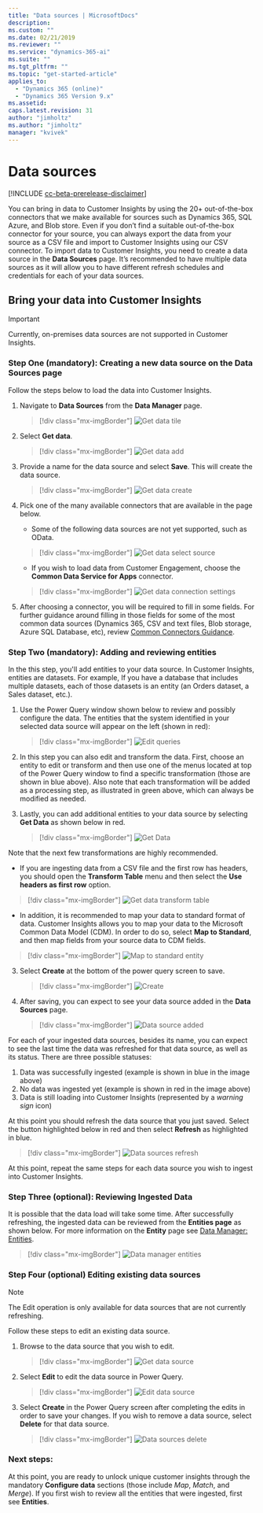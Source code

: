 ```yaml
---
title: "Data sources | MicrosoftDocs"
description: 
ms.custom: ""
ms.date: 02/21/2019
ms.reviewer: ""
ms.service: "dynamics-365-ai"
ms.suite: ""
ms.tgt_pltfrm: ""
ms.topic: "get-started-article"
applies_to: 
  - "Dynamics 365 (online)"
  - "Dynamics 365 Version 9.x"
ms.assetid: 
caps.latest.revision: 31
author: "jimholtz"
ms.author: "jimholtz"
manager: "kvivek"
---
```

# Data sources

[!INCLUDE [cc-beta-prerelease-disclaimer](../includes/cc-beta-prerelease-disclaimer.md)]

You can bring in data to Customer Insights by using the 20+ out-of-the-box connectors that we make available for sources such as Dynamics 365, SQL Azure, and Blob store. Even if you don’t find a suitable out-of-the-box connector for your source, you can always export the data from your source as a CSV file and import to Customer Insights using our CSV connector. To import data to Customer Insights, you need to create a data source in the **Data Sources** page. It’s recommended to have multiple data sources as it will allow you to have different refresh schedules and credentials for each of your data sources.

## Bring your data into Customer Insights 

> [!IMPORTANT]
> Currently, on-premises data sources are not supported in Customer Insights. 

### Step One (mandatory): Creating a new data source on the Data Sources page

Follow the steps below to load the data into Customer Insights.

1. Navigate to **Data Sources** from the **Data Manager** page.

   > [!div class="mx-imgBorder"] 
   > ![](media/data-manager-get-data-tile.png "Get data tile")

2. Select **Get data**.

   > [!div class="mx-imgBorder"] 
   > ![](media/data-manager-get-data-add.png "Get data add")

3. Provide a name for the data source and select **Save**. This will create the data source. 

   > [!div class="mx-imgBorder"] 
   > ![](media/data-manager-get-data-create.png "Get data create")

4. Pick one of the many available connectors that are available in the page below.

   - Some of the following data sources are not yet supported, such as OData. 

   > [!div class="mx-imgBorder"] 
   > ![](media/data-manager-get-select-source.png "Get data select source")

   - If you wish to load data from Customer Engagement, choose the  **Common Data Service for Apps** connector.

   > [!div class="mx-imgBorder"] 
   > ![](media/data-manager-get-data-connection-settings.png "Get data connection settings")
   
5. After choosing a connector, you will be required to fill in some fields. For further guidance around filling in those fields for some of the most common data sources (Dynamics 365, CSV and text files, Blob storage, Azure SQL Database, etc), review [Common Connectors Guidance](pm-common-connectors.md).  

### Step Two (mandatory): Adding and reviewing entities

In the this step, you'll add entities to your data source. In Customer Insights, entities are datasets. For example, If you have a database that includes multiple datasets, each of those datasets is an entity (an Orders dataset, a Sales dataset, etc.). 

1. Use the Power Query window shown below to review and possibly configure the data. The entities that the system identified in your selected data source will appear on the left (shown in red):

   > [!div class="mx-imgBorder"] 
   > ![](media/data-manager-configure-edit-queries.png "Edit queries")

2. In this step you can also edit and transform the data. First, choose an entity to edit or transform and then use one of the menus located at top of the Power Query window to find a specific transformation (those are shown in blue above). Also note that each transformation will be added as a processing step, as illustrated in green above, which can always be modified as needed.

3. Lastly, you can add additional entities to your data source by selecting **Get Data** as shown below in red.

   > [!div class="mx-imgBorder"] 
   > ![](media/data-source-get-data.png "Get Data")

Note that the next few transformations are highly recommended.

   - If you are ingesting data from a CSV file and the first row has headers, you should open the **Transform Table** menu and then select the **Use headers as first row** option.

   > [!div class="mx-imgBorder"] 
   > ![](media/data-manager-get-data-transform-table.png "Get data transform table")

   - In addition, it is recommended to map your data to standard format of data. Customer Insights allows you to map your data to the Microsoft Common Data Model (CDM). In order to do so, select **Map to Standard**, and then map fields from your source data to CDM fields.

   > [!div class="mx-imgBorder"] 
   > ![](media/data-manager-get-data-map-entity.png "Map to standard entity")

3. Select **Create** at the bottom of the power query screen to save.

   > [!div class="mx-imgBorder"] 
   > ![](media/configure-data-edit-queries-create.png "Create")

4. After saving, you can expect to see your data source added in the **Data Sources** page.

   > [!div class="mx-imgBorder"] 
   > ![](media/configure-data-datasource-added.png "Data source added")

For each of your ingested data sources, besides its name, you can expect to see the last time the data was refreshed for that data source, as well as its status. There are three possible statuses:

1. Data was successfully ingested (example is shown in blue in the image above)
2. No data was ingested yet (example is shown in red in the image above)
3. Data is still loading into Customer Insights (represented by a *warning sign* icon)

At this point you should refresh the data source that you just saved. Select the button highlighted below in red and then select **Refresh** as highlighted in blue.

> [!div class="mx-imgBorder"] 
> ![](media/configure-data-sources-refresh.png "Data sources refresh")

At this point, repeat the same steps for each data source you wish to ingest into Customer Insights.

### Step Three (optional): Reviewing Ingested Data

It is possible that the data load will take some time. After successfully refreshing, the ingested data can be reviewed from the **Entities page** as shown below. For more information on the **Entity** page see [Data Manager: Entities](pm-entities.md).

> [!div class="mx-imgBorder"] 
> ![](media/data-manager-entities-data.png "Data manager entities")

### Step Four (optional) Editing existing data sources

> [!NOTE]
> The Edit operation is only available for data sources that are not currently refreshing.

Follow these steps to edit an existing data source. 

1. Browse to the data source that you wish to edit.

   > [!div class="mx-imgBorder"] 
   > ![](media/data-manager-get-data-source.png "Get data source")

2. Select **Edit** to edit the data source in Power Query.

   > [!div class="mx-imgBorder"] 
   > ![](media/configure-data-sources-edit2.png "Edit data source")

3. Select **Create** in the Power Query screen after completing the edits in order to save your changes. If you wish to remove a data source, select **Delete** for that data source.

   > [!div class="mx-imgBorder"] 
   > ![](media/configure-data-sources-delete.png "Data sources delete")

### Next steps:

At this point, you are ready to unlock unique customer insights through the mandatory **Configure data** sections (those include *Map*, *Match*, and *Merge*). If you first wish to review all the entities that were ingested, first see **Entities**. 

